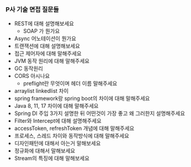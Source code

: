 ### P사 기술 면접 질문들
- REST에 대해 설명해보세요
    - SOAP 가 뭔가요
- Async 어노테이션이 뭔가요
- 트랜잭션에 대해 설명해보세요
- 접근 제어자에 대해 말해주세요
- JVM 동작 원리에 대해 말해주세요
- GC 동작원리
- CORS 아시나요
    - preflight란 무엇이며 헤더 이름 말해주세요
- arraylist linkedlist 차이
- spring framework랑 spring boot의 차이에 대해 말해주세요
- Java 8, 11, 17 차이에 대해 말해주세요
- Spring DI 주입 3가지 설명한 뒤 어떤것이 가장 좋고 왜 그러한지 설명해주세요
- Filter와 Intercept에 대해 설명해주세요
- accessToken, refreshToken 개념에 대해 말해주세요
- 프로세스, 스레드 차이와 동작방식에 대해 말해주세요
- 디자인패턴에 대해서 아는거 말해보세요
- 정규화에 대해서 말해보세요
- Stream의 특징에 대해 말해보세요